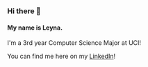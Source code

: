 ### Hi there 👋
#### My name is Leyna.

I'm a 3rd year Computer Science Major at UCI!

You can find me here on my [LinkedIn](https://www.linkedin.com/in/leyna-nguyen-4a60a8232)!
<!--
**LeynaNguyen3/LeynaNguyen3** is a ✨ _special_ ✨ repository because its `README.md` (this file) appears on your GitHub profile.

Here are some ideas to get you started:

- 🔭 I’m currently working on ...
- 🌱 I’m currently learning ...
- 👯 I’m looking to collaborate on ...
- 🤔 I’m looking for help with ...
- 💬 Ask me about ...
- 📫 How to reach me: ...
- 😄 Pronouns: ...
- ⚡ Fun fact: ...
-->
